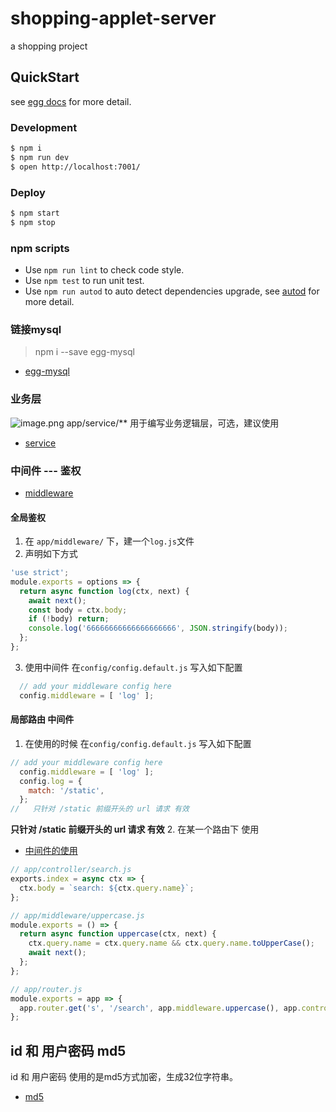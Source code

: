 # shopping-applet-server

a shopping project

## QuickStart

<!-- add docs here for user -->

see [egg docs][egg] for more detail.

### Development

```bash
$ npm i
$ npm run dev
$ open http://localhost:7001/
```

### Deploy

```bash
$ npm start
$ npm stop
```

### npm scripts

- Use `npm run lint` to check code style.
- Use `npm test` to run unit test.
- Use `npm run autod` to auto detect dependencies upgrade, see [autod](https://www.npmjs.com/package/autod) for more detail.


[egg]: https://eggjs.org

### 链接mysql

> npm i --save egg-mysql

- [egg-mysql](https://eggjs.org/zh-cn/tutorials/mysql.html)
### 业务层
![image.png](https://i.loli.net/2020/01/19/fotTlFG1bvO8ZmB.png)
app/service/** 用于编写业务逻辑层，可选，建议使用
- [service](https://eggjs.org/zh-cn/basics/service.html)

### 中间件 --- 鉴权
- [middleware](https://eggjs.org/zh-cn/basics/middleware.html)
#### 全局鉴权
1. 在 `app/middleware/` 下，建一个`log.js`文件
2. 声明如下方式
```js
'use strict';
module.exports = options => {
  return async function log(ctx, next) {
    await next();
    const body = ctx.body;
    if (!body) return;
    console.log('66666666666666666666', JSON.stringify(body));
  };
};
```
3. 使用中间件 在`config/config.default.js` 写入如下配置
```js
  // add your middleware config here
  config.middleware = [ 'log' ];
```
#### 局部路由 中间件
1. 在使用的时候 在`config/config.default.js` 写入如下配置
```js
// add your middleware config here
  config.middleware = [ 'log' ];
  config.log = {
    match: '/static',
  };
//   只针对 /static 前缀开头的 url 请求 有效
```
**只针对 /static 前缀开头的 url 请求 有效**
2. 在某一个路由下 使用
- [中间件的使用](https://eggjs.org/zh-cn/basics/router.html#%E4%B8%AD%E9%97%B4%E4%BB%B6%E7%9A%84%E4%BD%BF%E7%94%A8)
```js
// app/controller/search.js
exports.index = async ctx => {
  ctx.body = `search: ${ctx.query.name}`;
};

// app/middleware/uppercase.js
module.exports = () => {
  return async function uppercase(ctx, next) {
    ctx.query.name = ctx.query.name && ctx.query.name.toUpperCase();
    await next();
  };
};

// app/router.js
module.exports = app => {
  app.router.get('s', '/search', app.middleware.uppercase(), app.controller.search)
};
```
## id 和 用户密码 md5
id 和 用户密码 使用的是md5方式加密，生成32位字符串。
- [md5](https://www.npmjs.com/package/md5)